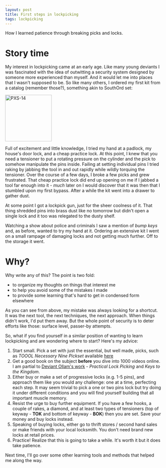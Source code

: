 ```yaml
---
layout: post
title: First steps in lockpicking
tags: lockpicking
---
```


How I learned patience through breaking picks and locks.

# Story time

My interest in lockpicking came at an early age. Like many young deviants I was fascinated with the idea of outwitting a security system designed by someone more experienced than myself. And it would let me into places that I wasn't supposed to be. So like many others, I ordered my first kit from a catalog (remember those?), something akin to SouthOrd set:

<img src="https://cdn.shopify.com/s/files/1/2590/1580/products/PXS-14-OPEN-20MP_740x.jpg" alt="PXS-14" title="Lockpick set" height="150"/>

Full of excitement and little knowledge, I tried my hand at a padlock, my house's door lock, and a cheap practice lock. At this point, I knew that you need a tensioner to put a rotating pressure on the cylinder and the pick to somehow manipulate the pins inside. Failing at setting individual pins I tried raking by jabbing the tool in and out rapidly while wildly torquing the tensioner. Over the course of a few days, I broke a few picks and grew frustrated. That cheap practice lock did end up opening on me if I jabbed a tool far enough into it - *much* later on I would discover that it was then that I stumbled upon my first bypass. After a while the kit went into a drawer to gather dust.

At some point I got a lockpick gun, just for the sheer coolness of it. That thing shredded pins into brass dust like no tomorrow but didn't open a single lock and it too was relegated to the dusty shelf. 

Watching a show about police and criminals I saw a mention of *bump keys* and, as before, wanted to try my hand at it. Ordering an extensive kit I went on a small rampage of damaging locks and not getting much further. Off to the storage it went.


# Why?

Why write any of this? The point is two fold:
- to organize my thoughts on things that interest me
- to help you avoid some of the mistakes I made
- to provide some learning that's hard to get in condensed form elsewhere

As you can see from above, my mistake was always looking for a shortcut. It was the next tool, the next techniques, the next approach. When things didn't work, I'd put them away. But the whole point of security is to deter efforts like those: surface level, passer-by attempts.

So, what if you find yourself in a similar position of wanting to learn lockpicking and are wondering where to start? Here's my advice:

  1. Start small. Pick a set with just the essential, but well made, picks, such as _TOOOL Necessary Nine Pickset_ available [here](https://toool.us/equipment.html)
  2. Get a good book on the subject **before** you dive into 1000 videos online. I am partial to [Deviant Ollam's work](https://deviating.net/lockpicking/equipment.html) - *Practical Lock Picking* and *Keys to the Kingdom*.
  3. Either buy or make a set of progressive locks (e.g. 1-5 pins), and approach them like you would any challenge: one at a time, perfecting each step. It may seem trivial to pick a one or two pins lock but try doing it under different conditions and you will find yourself building that all important muscle memory.
  4. Resist the urge to buy further equipment. If you have a few hooks, a couple of rakes, a diamond, and at least two types of tensioners (top of keyway -  **TOK** and bottom of keyway - **BOK**) then you are set. Save your money and buy locks instead. 
  5. Speaking of buying locks, either go to thrift stores / second hand sales or make friends with your local locksmith. You don't need brand new locks at retail prices.
  6. Practice! Realize that this is going to take a while. It's worth it but it does take patience.


Next time, I'll go over some other learning tools and methods that helped me along the way.
